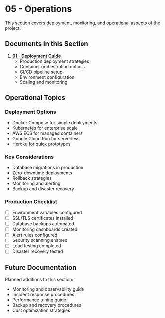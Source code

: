# 05 - Operations

This section covers deployment, monitoring, and operational aspects of the project.

## Documents in this Section

1. **[01 - Deployment Guide](./01-deployment.md)**
   - Production deployment strategies
   - Container orchestration options
   - CI/CD pipeline setup
   - Environment configuration
   - Scaling and monitoring

## Operational Topics

### Deployment Options
- Docker Compose for simple deployments
- Kubernetes for enterprise scale
- AWS ECS for managed containers
- Google Cloud Run for serverless
- Heroku for quick prototypes

### Key Considerations
- Database migrations in production
- Zero-downtime deployments
- Rollback strategies
- Monitoring and alerting
- Backup and disaster recovery

### Production Checklist
- [ ] Environment variables configured
- [ ] SSL/TLS certificates installed
- [ ] Database backups automated
- [ ] Monitoring dashboards created
- [ ] Alert rules configured
- [ ] Security scanning enabled
- [ ] Load testing completed
- [ ] Disaster recovery tested

## Future Documentation

Planned additions to this section:
- Monitoring and observability guide
- Incident response procedures
- Performance tuning guide
- Backup and recovery procedures
- Cost optimization strategies
